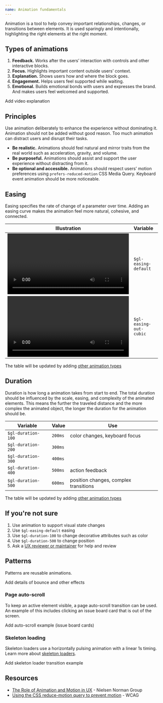 ```yaml
---
name: Animation fundamentals
---
```


Animation is a tool to help convey important relationships, changes, or transitions between elements. It is used sparingly and intentionally, highlighting the right elements at the right moment.


## Types of animations

1. **Feedback.** Works after the users’ interaction with controls and other interactive blocks.
1. **Focus.** Highlights important content outside users’ context.
1. **Explanation.** Shows users how and where the block goes.
1. **Engagement.** Helps users feel supported while waiting.
1. **Emotional.** Builds emotional bonds with users and expresses the brand. And makes users feel welcomed and supported.

<todo>Add video explanation</todo>


## Principles

Use animation deliberately to enhance the experience without dominating it. Animation should not be added without good reason. Too much animation can distract users and disrupt their tasks.

* **Be realistic.** Animations should feel natural and mirror traits from the real world such as acceleration, gravity, and volume.
* **Be purposeful.** Animations should assist and support the user experience without distracting from it.
* **Be optional and accessible.** Animations should respect users’ motion preferences using `prefers-reduced-motion` CSS Media Query. Keyboard event animation should be more noticeable.


## Easing

Easing specifies the rate of change of a parameter over time. Adding an easing curve makes the animation feel more natural, cohesive, and connected.

| Illustration | Variable | Value | Use |
| --- | --- | --- | --- |
| <video tabindex="0" preload="true" autoplay="true" controls="" loop="true" playsinline="true" aria-label="" width="400"><source src="/video/easing-default.mp4"></video> | `$gl-easing-default` | `ease` | hover animation |
| <video tabindex="0" preload="true" autoplay="true" controls="" loop="true" playsinline="true" aria-label="" width="400"><source src="/video/easing-out-cubic.mp4"></video> | `$gl-easing-out-cubic` | `cubic-bezier(0.22, 0.61, 0.36, 1)` | focus animation |

<todo>The table will be updated by adding [other animation types](/product-foundations/animation-fundamentals#types-of-animations)</todo>


## Duration

Duration is how long a animation takes from start to end. The total duration should be influenced by the scale, easing, and complexity of the animated elements. This means the further the traveled distance and the more complex the animated object, the longer the duration for the animation should be.

| Variable | Value | Use |
| --- | --- | --- |
| `$gl-duration-100` | `200ms` | color changes, keyboard focus |
| `$gl-duration-200` | `300ms` |  |
| `$gl-duration-300` | `400ms` |  |
| `$gl-duration-400` | `500ms` | action feedback |
| `$gl-duration-500` | `600ms` | position changes, complex transitions |

<todo>The table will be updated by adding [other animation types](/product-foundations/animation-fundamentals#types-of-animations)</todo>


## If you're not sure

1. Use animation to support visual state changes
1. Use `$gl-easing-default` easing
1. Use `$gl-duration-100` to change decorative attributes such as color
1. Use `$gl-duration-500` to change position
1. Ask a [UX reviewer or maintainer](https://about.gitlab.com/handbook/engineering/projects/#design.gitlab.com) for help and review


## Patterns

Patterns are reusable animations.

<todo>Add details of bounce and other effects</todo>

### Page auto-scroll

To keep an active element visible, a page auto-scroll transition can be used. An example of this includes clicking an issue board card that is out of the screen.

<todo>Add auto-scroll example (issue board cards)</todo>

### Skeleton loading

Skeleton loaders use a horizontally pulsing animation with a linear 1s timing. Learn more about [skeleton loaders](/components/skeleton-loader).

<todo>Add skeleton loader transition example</todo>


## Resources

- [The Role of Animation and Motion in UX](https://www.nngroup.com/articles/animation-purpose-ux/) - Nielsen Norman Group
- [Using the CSS reduce-motion query to prevent motion](https://www.w3.org/WAI/WCAG22/Techniques/css/C39.html) - WCAG
